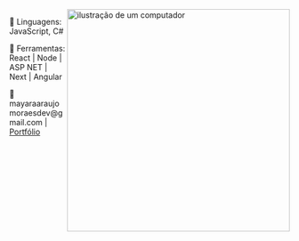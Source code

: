 <img src="https://raw.githubusercontent.com/MicaelliMedeiros/micaellimedeiros/master/image/computer-illustration.png" alt="ilustração de um computador" min-width="400px" max-width="400px" width="400px" align="right">

<p align="left">
  🦄 Linguagens: JavaScript, C#
</p>

<p align="left">
  💼 Ferramentas: React | Node | ASP NET | Next | Angular
</p>

<p align="left">
  💌 mayaraaraujomoraesdev@gmail.com | <a href="https://meu-portfolio-lac-eta.vercel.app/" target="_blank"> Portfólio </a> 
</p>

